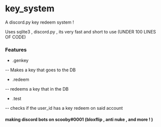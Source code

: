 # key_system
A discord.py key redeem system ! 

Uses sqlite3 , discord.py , its very fast and short to use (UNDER 100 LINES OF CODE) 


### Features
- .genkey

-- Makes a key that goes to the DB
- .redeem 

-- redeems a key that in the DB
- .test

-- checks if the user_id has a key redeem on said account 

#### making discord bots on scooby#0001 (bloxflip , anti nuke , and more ! )
